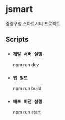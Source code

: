# jsmart

중랑구청 스마트시티 프로젝트

## Scripts

* ### `개발 서버 실행`
  npm run dev
* ### `앱 빌드`
  npm run build
* ### `배포 버전 실행`
  npm run start 
